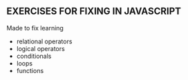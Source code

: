 ## EXERCISES FOR FIXING IN JAVASCRIPT

<p>Made to fix learning</p>

<div style="align= center">
  <ul>
    <li>relational operators</li>
    <li>logical operators </li>
    <li>conditionals</li>
    <li>loops</li>
    <li>functions</li>
  </ul>
</div>

